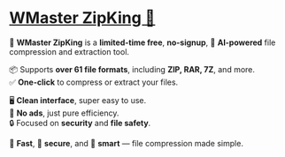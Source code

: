 # [WMaster ZipKing 👋](https://zipking.wmaster.com/)

🎁 **WMaster ZipKing** is a **limited-time free**, **no-signup**, 🤖 **AI-powered** file compression and extraction tool.

📦 Supports **over 61 file formats**, including **ZIP, RAR, 7Z**, and more.  
✅ **One-click** to compress or extract your files.

🖥️ **Clean interface**, super easy to use.  
🚫 **No ads**, just pure efficiency.  
🔒 Focused on **security** and **file safety**.

🚀 **Fast**, 🔐 **secure**, and 🧠 **smart** — file compression made simple.
